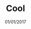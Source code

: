 ---
title: "Cool"
cover: ""
id: "7b82100f06537a33e6a30481da0d6a9a"
date: "01/01/2017"
category: "tech"
description: "This is a map about cool"
tags:
    - programming
    - stuff
    - other
---